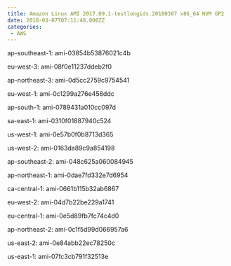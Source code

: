 ```yaml
---
title: Amazon Linux AMI 2017.09.1-testlongids.20180307 x86_64 HVM GP2
date: 2018-03-07T07:11:48.000ZZ
categories:
 - AWS
---
```


ap-southeast-1: ami-03854b53876021c4b

eu-west-3: ami-08f0e11237ddeb2f0

ap-northeast-3: ami-0d5cc2759c9754541

eu-west-1: ami-0c1299a276e458ddc

ap-south-1: ami-0789431a010cc097d

sa-east-1: ami-0310f01887940c524

us-west-1: ami-0e57b0f0b8713d365

us-west-2: ami-0163da89c9a854198

ap-southeast-2: ami-048c625a060084945

ap-northeast-1: ami-0dae7fd332e7d6954

ca-central-1: ami-0661b115b32ab6867

eu-west-2: ami-04d7b22be229a1741

eu-central-1: ami-0e5d89fb7fc74c4d0

ap-northeast-2: ami-0c1f5d99d066957a6

us-east-2: ami-0e84abb22ec78250c

us-east-1: ami-07fc3cb791f32513e

